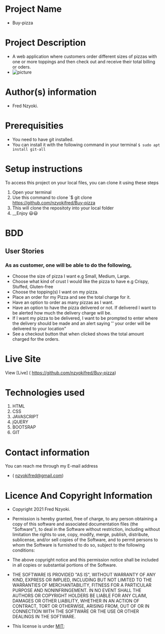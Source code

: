 # Project Name
 - Buy-pizza
# Project Description
 - A web application where customers order different sizes of pizzas with one or more toppings and then check out and receive their total billing or oders.
-  ![picture](https://www.google.com/search?q=pizza+images&sxsrf=ALeKk011NgfAHod1CTVDwb932_Ly8C5Nng:1625034978530&tbm=isch&source=iu&ictx=1&fir=X6U_GXn9QuhaqM%252CYKJEBKgV-Pd1RM%252C_&vet=1&usg=AI4_-kS3DvOf4aRc1qT5AcNls4QnggGrvw&sa=X&ved=2ahUKEwjryJGF377xAhUNzIUKHbw8D7gQ9QF6BAgHEAE#imgrc=X6U_GXn9QuhaqM)
# Author(s) information
 - Fred Nzyoki.
# Prerequisities
 - You need to have git installed.
 - You can install it with the following command in your terminal
`$ sudo apt install git-all`
# Setup instructions
To access this project on your local files, you can clone it using these steps
1. Open your terminal
1. Use this command to clone `$ git clone
 https://github.com/nzyokifred/Buy-pizza
1. This will clone the repositoty into your local folder
1. __Enjoy 😃😃
# BDD
## User Stories 
### As as customer, one will be able to do the following,

- Choose the size of pizza I want e.g Small, Medium, Large.
- Choose what kind of crust I would like the pizza to have e.g Crispy, Stuffed, Gluten-free
- Choose the topping(s) I want on my pizza.
- Place an order for my Pizza and see the total charge for it.
- Have an option to order as many pizzas as I want.
- Have an option to have the pizza delivered or not.  If delivered I want to be alerted how much the delivery charge will be.
- If I want my pizza to be delivered, I want to be prompted to enter where the delivery should be made and an alert saying '' your order will be delivered to your location"
- See a checkout button that when clicked shows the total amount charged for the orders.

# Live Site
View [Live] ( https://github.com/nzyokifred/Buy-pizza)
# Technologies used
1. HTML
1. CSS
1. JAVASCRIPT
1. jQUERY
1. BOOTSRAP
1. GIT
# Contact information
You can reach me through my E-mail address
 - ( nzyokifred@gmail.com)
# Licence And Copyright Information
 - Copyright 2021 Fred Nzyoki.

 - Permission is hereby granted, free of charge, to any person obtaining a copy of this software and associated documentation files (the "Software"), to deal in the Software without restriction, including without limitation the rights to use, copy, modify, merge, publish, distribute, sublicense, and/or sell copies of the Software, and to permit persons to whom the Software is furnished to do so, subject to the following conditions:

 - The above copyright notice and this permission notice shall be included in all copies or substantial portions of the Software.

 - THE SOFTWARE IS PROVIDED "AS IS", WITHOUT WARRANTY OF ANY KIND, EXPRESS OR IMPLIED, INCLUDING BUT NOT LIMITED TO THE WARRANTIES OF MERCHANTABILITY, FITNESS FOR A PARTICULAR PURPOSE AND NONINFRINGEMENT. IN NO EVENT SHALL THE AUTHORS OR COPYRIGHT HOLDERS BE LIABLE FOR ANY CLAIM, DAMAGES OR OTHER LIABILITY, WHETHER IN AN ACTION OF CONTRACT, TORT OR OTHERWISE, ARISING FROM, OUT OF OR IN CONNECTION WITH THE SOFTWARE OR THE USE OR OTHER DEALINGS IN THE SOFTWARE.
 - This license is under [MIT](license);